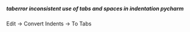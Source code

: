 ##### taberror inconsistent use of tabs and spaces in indentation pycharm
Edit -> Convert Indents -> To Tabs 